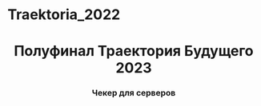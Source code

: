 # Traektoria_2022

<h1 align="center">Полуфинал Траектория  Будущего 2023</h1>
<h3 align="center">Чекер для серверов</h3>
